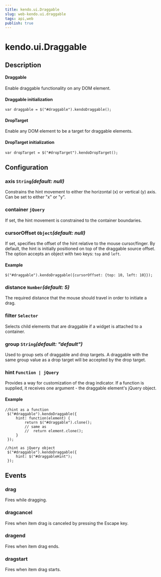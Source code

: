 ```yaml
---
title: kendo.ui.Draggable
slug: web-kendo.ui.draggable
tags: api,web
publish: true
---
```


# kendo.ui.Draggable

## Description



#### Draggable

Enable draggable functionality on any DOM element.

#### **Draggable** initialization

    var draggable = $("#draggable").kendoDraggable();

#### DropTarget

Enable any DOM element to be a target for draggable elements.

#### **DropTarget** initialization

    var dropTarget = $("#dropTarget").kendoDropTarget();

## Configuration

### axis `String`*(default: null)*

 Constrains the hint movement to either the horizontal (x) or vertical (y) axis. Can be set to either "x" or "y".

### container `jQuery`

If set, the hint movement is constrained to the container boundaries.

### cursorOffset `Object`*(default: null)*

 If set, specifies the offset of the hint relative to the mouse cursor/finger.
By default, the hint is initially positioned on top of the draggable source offset. The option accepts an object with two keys: `top` and `left`.

#### Example

    $("#draggable").kendoDraggable({cursorOffset: {top: 10, left: 10}});

### distance `Number`*(default: 5)*

 The required distance that the mouse should travel in order to initiate a drag.

### filter `Selector`

Selects child elements that are draggable if a widget is attached to a container.

### group `String`*(default: "default")*

 Used to group sets of draggable and drop targets. A draggable with the same group value as a drop target will be accepted by the drop target.

### hint `Function | jQuery`

Provides a way for customization of the drag indicator. If a function is supplied, it receives one argument - the draggable element's jQuery object.

#### Example

    //hint as a function
     $("#draggable").kendoDraggable({
         hint: function(element) {
             return $("#draggable").clone();
             // same as
             //  return element.clone();
         }
     });
    
    //hint as jQuery object
     $("#draggable").kendoDraggable({
         hint: $("#draggableHint");
     });

## Events

### drag

Fires while dragging.

### dragcancel

Fires when item drag is canceled by pressing the Escape key.

### dragend

Fires when item drag ends.

### dragstart

Fires when item drag starts.